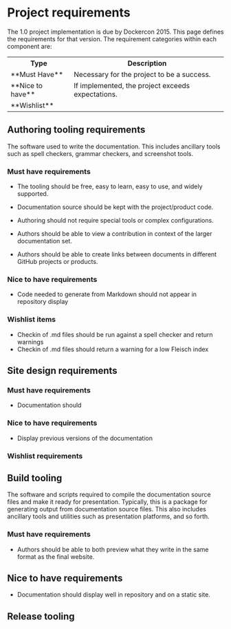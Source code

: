 # Project requirements

The 1.0 project implementation is due by Dockercon 2015. This page defines the requirements for that version. The requirement categories within each component are:

<table>
  <tr>
    <th>Type</th>
    <th>Description</th>
  </tr>
  <tr>
    <td>**Must Have**</td>
    <td>Necessary for the project to be a success. </td>
  </tr>
  <tr>
    <td>**Nice to have**</td>
    <td>If implemented, the project exceeds expectations.</td>
  </tr>
  <tr>
    <td>**Wishlist**</td>
    <td></td>
  </tr>
</table>

## Authoring tooling requirements

The software used to write the documentation.  This includes ancillary tools such as spell checkers, grammar checkers, and screenshot tools. 

### Must have requirements

- The tooling should be free, easy to learn, easy to use, and widely supported.
- Documentation source should be kept with the project/product code.
- Authoring should not require special tools or complex configurations.

- Authors should be able to view a contribution in context of the larger documentation set.
- Authors should be able to create links between documents in different GitHub projects or products.

### Nice to have requirements

- Code needed to generate from Markdown should not appear in repository display 


### Wishlist items

- Checkin of .md files should be run against a spell checker and return warnings
- Checkin of .md files should return a warning for a low Fleisch index

## Site design requirements


### Must have requirements

- Documentation should 

### Nice to have requirements

- Display previous versions of the documentation 

### Wishlist requirements
 
 
## Build tooling

The software and scripts required to compile the documentation source files and make it ready for presentation. Typically, this is a package for generating output from documentation source files. This also includes ancillary tools and utilities such as presentation platforms, and so forth.

### Must have requirements

- Authors should be able to both preview what they write in the same format as the final website. 

## Nice to have requirements

- Documentation should display well in repository and on a static site.


## Release tooling